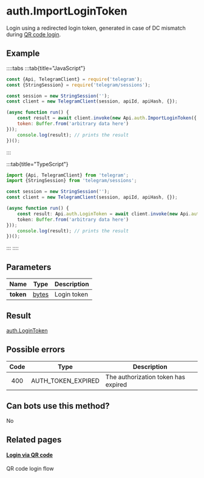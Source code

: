 # auth.ImportLoginToken

Login using a redirected login token, generated in case of DC mismatch during [QR code login](https://core.telegram.org/api/qr-login).



## Example

::::tabs
:::tab{title="JavaScript"}
```js
const {Api, TelegramClient} = require('telegram');
const {StringSession} = require('telegram/sessions');

const session = new StringSession('');
const client = new TelegramClient(session, apiId, apiHash, {});

(async function run() {
    const result = await client.invoke(new Api.auth.ImportLoginToken({
    token: Buffer.from('arbitrary data here')
}));
    console.log(result); // prints the result
})();
```
:::

:::tab{title="TypeScript"}
```ts
import {Api, TelegramClient} from 'telegram';
import {StringSession} from 'telegram/sessions';

const session = new StringSession('');
const client = new TelegramClient(session, apiId, apiHash, {});

(async function run() {
    const result: Api.auth.LoginToken = await client.invoke(new Api.auth.ImportLoginToken({
    token: Buffer.from('arbitrary data here')
}));
    console.log(result); // prints the result
})();
```
:::
::::



## Parameters

| Name | Type | Description |
| :--: | ---- | ----------- |
| **token** | [bytes](https://core.telegram.org/type/bytes) | Login token 


## Result

[auth.LoginToken](https://core.telegram.org/type/auth.LoginToken)



## Possible errors

| Code | Type | Description |
| :--: | ---- | ----------- |
| 400 | AUTH\_TOKEN\_EXPIRED | The authorization token has expired 


## Can bots use this method?

No

## Related pages

#### [Login via QR code](https://core.telegram.org/api/qr-login)

QR code login flow




